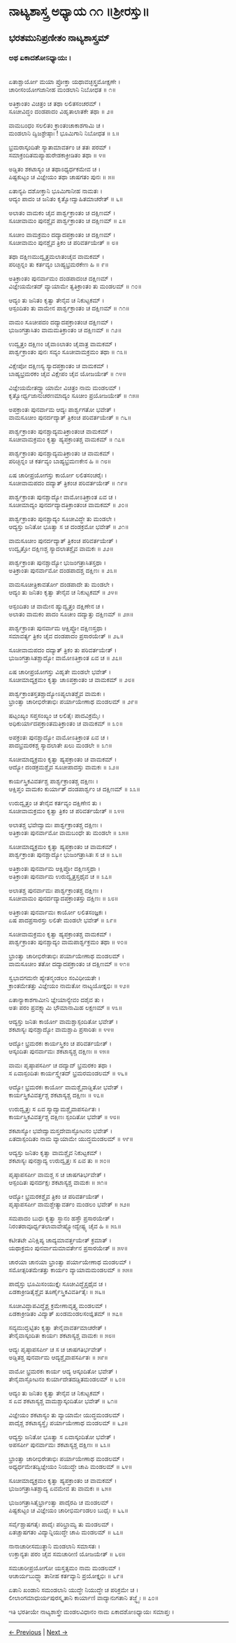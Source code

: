 # ನಾಟ್ಯಶಾಸ್ತ್ರ ಅಧ್ಯಾಯ ೧೧ ॥ಶ್ರೀರಸ್ತು॥

## ಭರತಮುನಿಪ್ರಣೀತಂ ನಾಟ್ಯಶಾಸ್ತ್ರಮ್

### ಅಥ ಏಕಾದಶೋಽಧ್ಯಾಯಃ ।<br/><br/>
ಏತಾಶ್ಚಾರ್ಯೋ ಮಯಾ ಪ್ರೋಕ್ತಾ ಯಥಾವಚ್ಛಸ್ತ್ರಮೋಕ್ಷಣೇ ।<br/>
ಚಾರೀಸಂಯೋಗಜಾನೀಹ ಮಂಡಲಾನಿ ನಿಬೋಧತ ॥ ೧॥

ಅತಿಕ್ರಾಂತಂ ವಿಚಿತ್ರಂ ಚ ತಥಾ ಲಲಿತಸಂಚರಮ್ ।<br/>
ಸೂಚೀವಿದ್ಧಂ ದಂಡಪಾದಂ ವಿಹೃತಾಲಾತಕೇ ತಥಾ ॥ ೨॥

ವಾಮಬಂಧಂ ಸಲಲಿತಂ ಕ್ರಾಂತಂಚಾಕಾಶಗಾಮಿ ಚ ।<br/>
ಮಂಡಲಾನಿ ದ್ವಿಜಶ್ರೇಷ್ಠಾಃ ! ಭೂಮಿಗಾನಿ ನಿಬೋಧತ ॥ ೩॥

ಭ್ರಮರಾಸ್ಕಂದಿತೇ ಸ್ಯಾತಾಮಾವರ್ತಂ ಚ ತತಃ ಪರಮ್ ।<br/>
ಸಮಾಕ್ರಂದಿತಮಪ್ಯಾಹುರೇಡಕಾಕ್ರೀಡಿತಂ ತಥಾ ॥ ೪॥

ಅಡ್ಡಿತಂ ಶಕಟಾಸ್ಯಂ ಚ ತಥಾಽಧ್ಯರ್ಧಕಮೇವ ಚ ।<br/>
ಪಿಷ್ಟಕುಟ್ಟಂ ಚ ವಿಜ್ಞೇಯಂ ತಥಾ ಚಾಷಗತಂ ಪುನಃ ॥ ೫॥

ಏತಾನ್ಯಪಿ ದಶೋಕ್ತಾನಿ ಭೂಮಿಗಾನೀಹ ನಾಮತಃ ।<br/>
ಆದ್ಯಂ ಪಾದಂ ಚ ಜನಿತಂ ಕೃತ್ವೋದ್ವಾಹಿತಮಾಚರೇತ್ ॥ ೬॥

ಅಲಾತಂ ವಾಮಕಂ ಚೈವ ಪಾರ್ಶ್ವಕ್ರಾಂತಂ ಚ ದಕ್ಷಿಣಮ್ ।<br/>
ಸೂಚೀವಾಮಂ ಪುನಶ್ಚೈವ ಪಾರ್ಶ್ವಕ್ರಾಂತಂ ಚ ದಕ್ಷಿಣಮ್ ॥ ೭॥

ಸೂಚೀಂ ವಾಮಕ್ರಮಂ ದದ್ಯಾದಪಕ್ರಾಂತಂ ಚ ದಕ್ಷಿಣಮ್ ।<br/>
ಸೂಚೀವಾಮಂ ಪುನಶ್ಚೈವ ತ್ರಿಕಂ ಚ ಪರಿವರ್ತಯೇತ್ ॥ ೮॥

ತಥಾ ದಕ್ಷಿಣಮುದ್ವೃತ್ತಮಲಾತಂಚೈವ ವಾಮಕಮ್ ।<br/>
ಪರಿಚ್ಛಿನ್ನಂ ತು ಕರ್ತವ್ಯಂ ಬಾಹ್ಯಭ್ರಮರಕೇಣ ಹಿ ॥ ೯॥

ಅತಿಕ್ರಾಂತಂ ಪುನರ್ವಾಮಂ ದಂಡಪಾದಂಚ ದಕ್ಷಿಣಮ್ ।<br/>
ವಿಜ್ಞೇಯಮೇತದ್ ವ್ಯಾಯಾಮೇ ತ್ವತಿಕ್ರಾಂತಂ ತು ಮಂಡಲಮ್ ॥ ೧೦॥

ಆದ್ಯಂ ತು ಜನಿತಂ ಕೃತ್ವಾ ತೇನೈವ ಚ ನಿಕುಟ್ಟಕಮ್ ।<br/>
ಆಸ್ಪಂದಿತಂ ತು ವಾಮೇನ ಪಾರ್ಶ್ವಕ್ರಾಂತಂ ಚ ದಕ್ಷಿಣಮ್ ॥ ೧೧॥

ವಾಮಂ ಸೂಚೀಪದಂ ದದ್ಯಾದಪಕ್ರಾಂತಂಚ ದಕ್ಷಿಣಮ್ ।<br/>
ಭುಜಂಗತ್ರಾಸಿತಂ ವಾಮಮತಿಕ್ರಾಂತಂ ಚ ದಕ್ಷಿಣಮ್ ॥ ೧೨॥

ಉದ್ವೃತ್ತಂ ದಕ್ಷಿಣಂ ಚೈವಾಽಲಾತಂ ಚೈವಾತ್ರ ವಾಮಕಮ್ ।<br/>
ಪಾರ್ಶ್ವಕ್ರಾಂತಂ ಪುನಃ ಸವ್ಯಂ ಸೂಚೀವಾಮಕ್ರಮಂ ತಥಾ ॥ ೧೩॥

ವಿಕ್ಷೇಪೋ ದಕ್ಷಿಣಸ್ಯ ಸ್ಯಾದಪಕ್ರಾಂತಂ ಚ ವಾಮಕಮ್ ।<br/>
ಬಾಹ್ಯಭ್ರಮರಕಂ ಚೈವ ವಿಕ್ಷೇಪಂ ಚೈವ ಯೋಜಯೇತ್ ॥ ೧೪॥

ವಿಜ್ಞೇಯಮೇತದ್ವ್ಯಾಯಾಮೇ ವಿಚಿತ್ರಂ ನಾಮ ಮಂಡಲಮ್ ।<br/>
ಕೃತ್ವೋರ್ಧ್ವಜಾನುಚರಣಮಾದ್ಯಂ ಸೂಚೀಂ ಪ್ರಯೋಜಯೇತ್ ॥ ೧೫॥

ಅಪಕ್ರಾಂತಃ ಪುನರ್ವಾಮ ಆದ್ಯಃ ಪಾರ್ಶ್ವಗತೋ ಭವೇತ್ ।<br/>
ವಾಮಸೂಚೀಂ ಪುನರ್ದದ್ಯಾತ್ ತ್ರಿಕಂಚ ಪರಿವರ್ತಯೇತ್ ॥ ೧೬॥

ಪಾರ್ಶ್ವಕ್ರಾಂತಂ ಪುನಶ್ಚಾದ್ಯಮತಿಕ್ರಾಂತಂಚ ವಾಮಕಮ್ ।<br/>
ಸೂಚೀವಾಮಕ್ರಮಂ ಕೃತ್ವಾ ಹ್ಯಪಕ್ರಾಂತಶ್ಚ ವಾಮಕಮ್ ॥ ೧೭॥

ಪಾರ್ಶ್ವಕ್ರಾಂತಂ ಪುನಶ್ಚಾದ್ಯಮತಿಕ್ರಾಂತಂ ಚ ವಾಮಕಮ್ ।<br/>
ಪರಿಚ್ಛಿನ್ನಂ ಚ ಕರ್ತವ್ಯಂ ಬಾಹ್ಯಭ್ರಮಣಕೇನ ಹಿ ॥ ೧೮॥

ಏಷ ಚಾರೀಪ್ರಯೋಗಸ್ತು ಕಾರ್ಯೋ ಲಲಿತಸಂಚರೈಃ ।<br/>
ಸೂಚೀವಾಮಪದಂ ದದ್ಯಾತ್ ತ್ರಿಕಂಚ ಪರಿವರ್ತಯೇತ್ ॥ ೧೯॥

ಪಾರ್ಶ್ವಕ್ರಾಂತಃ ಪುನಶ್ಚಾದ್ಯೋ ವಾಮೋಽತಿಕ್ರಾಂತ ಏವ ಚ ।<br/>
ಸೂಚೀಮಾದ್ಯಂ ಪುನರ್ದದ್ಯಾದತಿಕ್ರಾಂತಂಚ ವಾಮಕಮ್ ॥ ೨೦॥

ಪಾರ್ಶ್ವಕ್ರಾಂತಂ ಪುನಶ್ಚಾದ್ಯಂ ಸೂಚೀವಿದ್ಧೇ ತು ಮಂಡಲೇ ।<br/>
ಆದ್ಯಸ್ತು ಜನಿತೋ ಭೂತ್ವಾ ಸ ಚ ದಂಡಕ್ರಮೋ ಭವೇತ್ ॥ ೨೧॥

ವಾಮಸೂಚೀಂ ಪುನರ್ದದ್ಯಾತ್ ತ್ರಿಕಂಚ ಪರಿವರ್ತಯೇತ್ ।<br/>
ಉದ್ವೃತ್ತೋ ದಕ್ಷಿಣಶ್ಚ ಸ್ಯಾದಲಾತಶ್ಚೈವ ವಾಮಕಃ ॥ ೨೨॥

ಪಾರ್ಶ್ವಕ್ರಾಂತಃ ಪುನಶ್ಚಾದ್ಯೋ ಭುಜಂಗತ್ರಾಸಿತಸ್ತಥಾ ।<br/>
ಅತಿಕ್ರಾಂತಃ ಪುನರ್ವಾಮೋ ದಂಡಪಾದಶ್ಚ ದಕ್ಷಿಣಃ ॥ ೨೩॥

ವಾಮಸೂಚೀತ್ರಿಕಾವರ್ತೋ ದಂಡಪಾದೇ ತು ಮಂಡಲೇ ।<br/>
ಆದ್ಯಂ ತು ಜನಿತಂ ಕೃತ್ವಾ ತೇನೈವ ಚ ನಿಕುಟ್ಟಕಮ್ ॥ ೨೪॥

ಆಸ್ಪಂದಿತಂ ಚ ವಾಮೇನ ಹ್ಯುದ್ವೃತ್ತಂ ದಕ್ಷಿಣೇನ ಚ ।<br/>
ಅಲಾತಂ ವಾಮಕಂ ಪಾದಂ ಸೂಚೀಂ ದದ್ಯಾತ್ತು ದಕ್ಷಿಣಮ್ ॥ ೨೫॥

ಪಾರ್ಶ್ವಕ್ರಾಂತಃ ಪುನರ್ವಾಮ ಆಕ್ಷಿಪ್ತೋ ದಕ್ಷಿಣಸ್ತಥಾ ।<br/>
ಸಮಾವರ್ತ್ಯ ತ್ರಿಕಂ ಚೈವ ದಂಡಪಾದಂ ಪ್ರಸಾರಯೇತ್ ॥ ೨೬॥

ಸೂಚೀವಾಮಪದಂ ದದ್ಯಾತ್ ತ್ರಿಕಂ ತು ಪರಿವರ್ತಯೇತ್ ।<br/>
ಭುಜಂಗತ್ರಾಸಿತಶ್ಚಾದ್ಯೋ ವಾಮೋಽತಿಕ್ರಾಂತ ಏವ ಚ ॥ ೨೭॥

ಏಷ ಚಾರೀಪ್ರಯೋಗಸ್ತು ವಿಹೃತೇ ಮಂಡಲೇ ಭವೇತ್ ।<br/>
ಸೂಚೀಮಾದ್ಯಕ್ರಮಂ ಕೃತ್ವಾ ಚಾಽಪಕ್ರಾಂತಂ ಚ ವಾಮಕಮ್ ॥ ೨೮॥

ಪಾರ್ಶ್ವಕ್ರಾಂತಸ್ತತಶ್ಚಾದ್ಯೋಽಪ್ಯಲಾತಶ್ಚೈವ ವಾಮಕಃ ।<br/>
ಭ್ರಾಂತ್ವಾ ಚಾರೀಭಿರೇತಾಭಿಃ ಪರ್ಯಾಯೇಣಾಥ ಮಂಡಲಮ್ ॥ ೨೯॥

ಷಟ್ಸಂಖ್ಯಂ ಸಪ್ತಸಂಖ್ಯಂ ಚ ಲಲಿತೈಃ ಪಾದವಿಕ್ರಮೈಃ ।<br/>
ಅಧಿಕುರ್ಯಾದಪಕ್ರಾಂತಮತಿಕ್ರಾಂತಂ ಚ ವಾಮಕಮ್ ॥ ೩೦॥

ಅಪಕ್ರಂತಃ ಪುನಶ್ಚಾದ್ಯೋ ವಾಮೋಽತಿಕ್ರಾಂತ ಏವ ಚ ।<br/>
ಪಾದಭ್ರಮರಕಶ್ಚ ಸ್ಯಾದಲಾತೇ ಖಲು ಮಂಡಲೇ ॥ ೩೧॥

ಸೂಚೀಮಾದ್ಯಕ್ರಮಂ ಕೃತ್ವಾ ಹ್ಯಪಕ್ರಾಂತಂ ಚ ವಾಮಕಮ್ ।<br/>
ಆದ್ಯೋ ದಂಡಕ್ರಮಶ್ಚೈವ ಸೂಚೀಪಾದಸ್ತು ವಾಮಕಃ ॥ ೩೨॥

ಕಾರ್ಯಸ್ತ್ರಿಕವಿವರ್ತಶ್ಚ ಪಾರ್ಶ್ವಕ್ರಾಂತಶ್ಚ ದಕ್ಷಿಣಃ ।<br/>
ಆಕ್ಷಿಪ್ತಂ ವಾಮಕಂ ಕುರ್ಯಾತ್ ದಂಡಪಾರ್ಶ್ವಂ ಚ ದಕ್ಷಿಣಮ್ ॥ ೩೩॥

ಉರುದ್ವೃತ್ತಂ ಚ ತೇನೈವ ಕರ್ತವ್ಯಂ ದಕ್ಷಿಣೇನ ತು ।<br/>
ಸೂಚೀವಾಮಕ್ರಮಂ ಕೃತ್ವಾ ತ್ರಿಕಂ ಚ ಪರಿವರ್ತಯೇತ್ ॥ ೩೪॥

ಅಲಾತಶ್ಚ ಭವೇದ್ವಾಮಃ ಪಾರ್ಶ್ವಕ್ರಾಂತಶ್ಚ ದಕ್ಷಿಣಃ ।<br/>
ಅತಿಕ್ರಾಂತಃ ಪುನರ್ವಾಮೋ ವಾಮಬಂಧೇ ತು ಮಂಡಲೇ ॥ ೩೫॥

ಸೂಚೀಮಾದ್ಯಕ್ರಮಂ ಕೃತ್ವಾ ಹ್ಯಪಕ್ರಾಂತಂ ಚ ವಾಮಕಮ್ ।<br/>
ಪಾರ್ಶ್ವಕ್ರಾಂತಃ ಪುನಶ್ಚಾದ್ಯೋ ಭುಜಂಗತ್ರಾಸಿತಃ ಸ ಚ ॥ ೩೬॥

ಅತಿಕ್ರಾಂತಃ ಪುನರ್ವಾಮ ಆಕ್ಷಿಪ್ತೋ ದಕ್ಷಿಣಸ್ತಥಾ ।<br/>
ಅತಿಕ್ರಾಂತಃ ಪುನರ್ವಾಮ ಉರುದ್ವೃತ್ತಸ್ತಥೈವ ಚ ॥ ೩೭॥

ಅಲಾತಶ್ಚ ಪುನರ್ವಾಮಃ ಪಾರ್ಶ್ವಕ್ರಾಂತಶ್ಚ ದಕ್ಷಿಣಃ ।<br/>
ಸೂಚೀವಾಮಂ ಪುನರ್ದದ್ಯಾದಪಕ್ರಾಂತಸ್ತು ದಕ್ಷಿಣಃ ॥ ೩೮॥

ಅತಿಕ್ರಾಂತಃ ಪುನರ್ವಾಮಃ ಕಾರ್ಯೋ ಲಲಿತಸಂಜ್ಞಕಃ ।<br/>
ಏಷ ಪಾದಪ್ರಸಾರಸ್ತು ಲಲಿತೇ ಮಂಡಲೇ ಭವೇತ್ ॥ ೩೯॥

ಸೂಚೀವಾಮಕ್ರಮಂ ಕೃತ್ವಾ ಹ್ಯಪಕ್ರಾಂತಶ್ಚ ವಾಮಕಮ್ ।<br/>
ಪಾರ್ಶ್ವಕ್ರಾಂತಂ ಪುನಶ್ಚಾದ್ಯಂ ವಾಮಪಾರ್ಶ್ವಕ್ರಮಂ ತಥಾ ॥ ೪೦॥

ಭ್ರಾಂತ್ವಾ ಚಾರೀಭಿರೇತಾಭಿಃ ಪರ್ಯಾಯೇಣಾಥ ಮಂಡಲಮ್ ।<br/>
ವಾಮಸೂಚೀಂ ತತೋ ದದ್ಯಾದಪಕ್ರಾಂತಂ ಚ ದಕ್ಷಿಣಮ್ ॥ ೪೧॥

ಸ್ವಭಾವಗಮನೇ ಹ್ಯೇತನ್ಮಂಡಲಂ ಸಂವಿಧೀಯತೇ ।<br/>
ಕ್ರಾಂತಮೇತತ್ತು ವಿಜ್ಞೇಯಂ ನಾಮತೋ ನಾಟ್ಯಯೋಕ್ತೃಭಿಃ ॥ ೪೨॥

ಏತಾನ್ಯಾಕಾಶಗಾಮೀನಿ ಜ್ಞೇಯಾನ್ಯೇವಂ ದಶೈವ ತು ।<br/>
ಅತಃ ಪರಂ ಪ್ರವಕ್ಷ್ಯಾಮಿ ಭೌಮಾನಾಮಿಹ ಲಕ್ಷಣಮ್ ॥ ೪೩॥

ಆದ್ಯಸ್ತು ಜನಿತಃ ಕಾರ್ಯೋ ವಾಮಶ್ಚಾಸ್ಪಂದಿತೋ ಭವೇತ್ ।<br/>
ಶಕಟಾಸ್ಯಃ ಪುನಶ್ಚಾದ್ಯೋ ವಾಮಶ್ಚಾಪಿ ಪ್ರಸಾರಿತಃ ॥ ೪೪॥

ಆದ್ಯೋ ಭ್ರಮರಕಃ ಕಾರ್ಯಸ್ತ್ರಿಕಂ ಚ ಪರಿವರ್ತಯೇತ್ ।<br/>
ಆಸ್ಕಂದಿತಃ ಪುನರ್ವಾಮಃ ಶಕಟಾಸ್ಯಶ್ಚ ದಕ್ಷಿಣಃ ॥ ೪೫॥

ವಾಮಃ ಪೃಷ್ಠಾಪಸರ್ಪೀ ಚ ದದ್ಯಾದ್ ಭ್ರಮರಕಂ ತಥಾ ।<br/>
ಸ ಏವಾಸ್ಪಂದಿತಃ ಕಾರ್ಯಸ್ತ್ವೇತದ್ ಭ್ರಮರಮಂಡಲಮ್ ॥ ೪೬॥

ಆದ್ಯೋ ಭ್ರಮರಕಃ ಕಾರ್ಯೋ ವಾಮಶ್ಚೈವಾಡ್ಡಿತೋ ಭವೇತ್ ।<br/>
ಕಾರ್ಯಸ್ತ್ರಿಕವಿವರ್ತ್ತಶ್ಚ ಶಕಟಾಸ್ಯಶ್ಚ ದಕ್ಷಿಣಃ ॥ ೪೭॥

ಉರುದ್ವೃತ್ತಃ ಸ ಏವ ಸ್ಯಾದ್ವಾಮಶ್ಚೈವಾಪಸರ್ಪಿತಃ ।<br/>
ಕಾರ್ಯಸ್ತ್ರಿಕವಿವರ್ತ್ತಶ್ಚ ದಕ್ಷಿಣಃ ಸ್ಪಂದಿತೋ ಭವೇತ್ ॥ ೪೮॥

ಶಕಟಾಸ್ಯೋ ಭವೇದ್ವಾಮಸ್ತದೇವಾಸ್ಫೋಟನಂ ಭವೇತ್ ।<br/>
ಏತದಾಸ್ಪಂದಿತಂ ನಾಮ ವ್ಯಾಯಾಮೇ ಯುದ್ಧಮಂಡಲಮ್ ॥ ೪೯॥

ಆದ್ಯಸ್ತು ಜನಿತಂ ಕೃತ್ವಾ ವಾಮಶ್ಚೈವ ನಿಕುಟ್ಟಕಮ್ ।<br/>
ಶಕಟಾಸ್ಯಃ ಪುನಶ್ಚಾದ್ಯ ಉರುದ್ವೃತ್ತಃ ಸ ಏವ ತು ॥ ೫೦॥

ಪೃಷ್ಠಾಪಸರ್ಪೀ ವಾಮಶ್ಚ ಸ ಚ ಚಾಷಗತಿರ್ಭವೇತ್ ।<br/>
ಆಸ್ಪಂದಿತಃ ಪುನರ್ದಕ್ಷಃ ಶಕಟಾಸ್ಯಶ್ಚ ವಾಮಕಃ ॥ ೫೧॥

ಆದ್ಯೋ ಭ್ರಮರಕಶ್ಚೈವ ತ್ರಿಕಂ ಚ ಪರಿವರ್ತಯೇತ್ ।<br/>
ಪೃಷ್ಠಾಪಸರ್ಪೀ ವಾಮಶ್ಚೇತ್ಯಾವರ್ತಂ ಮಂಡಲಂ ಭವೇತ್ ॥ ೫೨॥

ಸಮಪಾದಂ ಬುಧಃ ಕೃತ್ವಾ ಸ್ಥಾನಂ ಹಸ್ತೌ ಪ್ರಸಾರಯೇತ್ ।<br/>
ನಿರಂತರಾವೂರ್ಧ್ವತಲಾವಾವೇಷ್ಟ್ಯೋದ್ವೇಷ್ಟ್ಯ ಚೈವ ಹಿ ॥ ೫೩॥

ಕಟೀತಟೇ ವಿನಿಕ್ಷಿಪ್ಯ ಚಾದ್ಯಮಾವರ್ತ್ತಯೇತ್ ಕ್ರಮಾತ್ ।<br/>
ಯಥಾಕ್ರಮಂ ಪುನರ್ವಾಮಮಾವರ್ತೇನ ಪ್ರಸಾರಯೇತ್ ॥ ೫೪॥

ಚಾರಯಾ ಚಾನಯಾ ಭ್ರಾಂತ್ವಾ ಪರ್ಯಾಯೇಣಾಥ ಮಂಡಲಮ್ ।<br/>
ಸಮೋತ್ಸರಿತಮೇತತ್ತು ಕಾರ್ಯಂ ವ್ಯಾಯಾಮಮಂಡಲಮ್ ॥ ೫೫॥

ಪಾದೈಸ್ತು ಭೂಮಿಸಂಯುಕ್ತೈಃ ಸೂಚೀವಿದ್ಧೈಸ್ತಥೈವ ಚ ।<br/>
ಏಡಕಾಕ್ರೀಡಿತೈಶ್ಚೈವ ತೂರ್ಣೈಸ್ತ್ರಿಕವಿವರ್ತಿತೈಃ ॥ ೫೬॥

ಸೂಚೀವಿದ್ಧಾಪವಿದ್ಧೈಶ್ಚ ಕ್ರಮೇಣಾವೃತ್ತ್ಯ ಮಂಡಲಮ್ ।<br/>
ಏಡಕಾಕ್ರೀಡಿತಂ ವಿದ್ಯಾತ್ ಖಂಡಮಂಡಲಸಂಜ್ಞಿತಮ್ ॥ ೫೭॥

ಸವ್ಯಮುದ್ಘಟ್ಟಿತಂ ಕೃತ್ವಾ ತೇನೈವಾವರ್ತಮಾಚರೇತ್ ।<br/>
ತೇನೈವಾಸ್ಕಂದಿತಃ ಕಾರ್ಯಃ ಶಕಟಾಸ್ಯಶ್ಚ ವಾಮಕಃ ॥ ೫೮॥

ಆದ್ಯಃ ಪೃಷ್ಠಾಪಸರ್ಪೀ ಚ ಸ ಚ ಚಾಷಗತಿರ್ಭವೇತ್ ।<br/>
ಅಡ್ಡಿತಶ್ಚ ಪುನರ್ವಾಮ ಆದ್ಯಶ್ಚೈವಾಪಸರ್ಪಿತಃ ॥ ೫೯॥

ವಾಮೋ ಭ್ರಮರಕಃ ಕಾರ್ಯ ಆದ್ಯ ಆಸ್ಕಂದಿತೋ ಭವೇತ್ ।<br/>
ತೇನೈವಾಸ್ಫೋಟನಂ ಕುರ್ಯಾದೇತದಡ್ಡಿತಮಂಡಲಮ್ ॥ ೬೦॥

ಆದ್ಯಂ ತು ಜನಿತಂ ಕೃತ್ವಾ ತೇನೈವ ಚ ನಿಕುಟ್ಟಕಮ್ ।<br/>
ಸ ಏವ ಶಕಟಾಸ್ಯಶ್ಚ ವಾಮಶ್ಚಾಸ್ಕಂದಿತೋ ಭವೇತ್ ॥ ೬೧॥

ವಿಜ್ಞೇಯಂ ಶಕಟಾಸ್ಯಂ ತು ವ್ಯಾಯಾಮೇ ಯುದ್ಧಮಂಡಲಮ್ ।<br/>
ಪಾದೈಶ್ಚ ಶಕಟಾಸ್ಯಸ್ಥೈಃ ಪರ್ಯಾಯೇಣಾಥ ಮಂಡಲಮ್ ॥ ೬೨॥

ಆದ್ಯಸ್ತು ಜನಿತೋ ಭೂತ್ವಾ ಸ ಏವಾಸ್ಕಂದಿತೋ ಭವೇತ್ ।<br/>
ಅಪಸರ್ಪೀ ಪುನರ್ವಾಮಃ ಶಕಟಾಸ್ಯಶ್ಚ ದಕ್ಷಿಣಃ ॥ ೬೩॥

ಭ್ರಾಂತ್ವಾ ಚಾರೀಭಿರೇತಾಭಿಃ ಪರ್ಯಾಯೇಣಾಥ ಮಂಡಲಮ್ ।<br/>
ಅಧ್ಯರ್ಧಮೇತದ್ವಿಜ್ಞೇಯಂ ನಿಯುದ್ಧೇ ಚಾಪಿ ಮಂಡಲಮ್ ॥ ೬೪॥

ಸೂಚೀಮಾದ್ಯಕ್ರಮಂ ಕೃತ್ವಾ ಹ್ಯಪಕ್ರಾಂತಂ ಚ ವಾಮಕಮ್ ।<br/>
ಭುಜಂಗತ್ರಾಸಿತಶ್ಚಾದ್ಯ ಏವಮೇವ ತು ವಾಮಕಃ ॥ ೬೫॥

ಭುಜಂಗತ್ರಾಸಿತೈರ್ಭ್ರಾಂತ್ವಾ ಪಾದೈರಪಿ ಚ ಮಂಡಲಮ್ ।<br/>
ಪಿಷ್ಟಕುಟ್ಟಂ ಚ ವಿಜ್ಞೇಯಂ ಚಾರೀಭಿರ್ಮಂಡಲಂ ಬುಧೈಃ ॥ ೬೬॥

ಸರ್ವೈಶ್ಚಾಷಗತೈಃ ಪಾದೈಃ ಪರಿಭ್ರಾಮ್ಯ ತು ಮಂಡಲಮ್ ।<br/>
ಏತಚ್ಚಾಷಗತಂ ವಿದ್ಯಾನ್ನಿಯುದ್ಧೇ ಚಾಪಿ ಮಂಡಲಮ್ ॥ ೬೭॥

ನಾನಾಚಾರೀಸಮುತ್ಥಾನಿ ಮಂಡಲಾನಿ ಸಮಾಸತಃ ।<br/>
ಉಕ್ತಾನ್ಯತಃ ಪರಂ ಚೈವ ಸಮಚಾರೀಣಿ ಯೋಜಯೇತ್ ॥ ೬೮॥

ಸಮಚಾರೀಪ್ರಯೋಗೋ ಯಸ್ತತ್ಸಮಂ ನಾಮ ಮಂಡಲಮ್ ।<br/>
ಆಚಾರ್ಯಬುದ್ಧ್ಯಾ ತಾನೀಹ ಕರ್ತವ್ಯಾನಿ ಪ್ರಯೋಕ್ತೃಭಿಃ ॥ ೬೯॥

ಏತಾನಿ ಖಂಡಾನಿ ಸಮಂಡಲಾನಿ ಯುದ್ಧೇ ನಿಯುದ್ಧೇ ಚ ಪರಿಕ್ರಮೇ ಚ ।<br/>
ಲೀಲಾಂಗಮಾಧುರ್ಯಪುರಸ್ಕೃತಾನಿ ಕಾರ್ಯಾಣಿ ವಾದ್ಯಾನುಗತಾನಿ ತಜ್ಜ್ಞೈಃ ॥ ೭೦॥

ಇತಿ ಭರತೀಯೇ ನಾಟ್ಯಶಾಸ್ತ್ರೇ ಮಂಡಲವಿಧಾನಂ ನಾಮ
ಏಕಾದಶೋಽಧ್ಯಾಯಃ ಸಮಾಪ್ತಃ ।<br/>

---

[← Previous](chapter_10.md) | [Next →](chapter_12.md)
